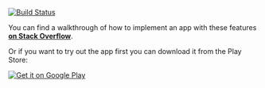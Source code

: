 
[![Build Status](https://travis-ci.org/Wrdlbrnft/Searchable-RecyclerView-Demo.svg?branch=master)](https://travis-ci.org/Wrdlbrnft/Searchable-RecyclerView-Demo)

You can find a walkthrough of how to implement an app with these features [**on Stack Overflow**](http://stackoverflow.com/a/30429439/2310866).

Or if you want to try out the app first you can download it from the Play Store:

[![Get it on Google Play](https://developer.android.com/images/brand/en_generic_rgb_wo_60.png)](https://play.google.com/store/apps/details?id=com.github.wrdlbrnft.searchablerecyclerviewdemo)
